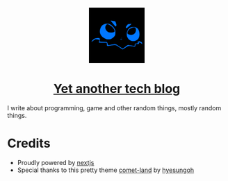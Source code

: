<p align="center">
  <a href="https://blog.hucanco.de">
    <img src="packages/core/constants/General/author.png" height="128">
    <h1 align="center">Yet another tech blog</h1>
  </a>
</p>

I write about programming, game and other random things, mostly random things.

# Credits

- Proudly powered by [nextjs](https://github.com/vercel/next.js)
- Special thanks to this pretty theme [comet-land](https://github.com/hyesungoh/comet-land) by [hyesungoh](https://github.com/hyesungoh/)

